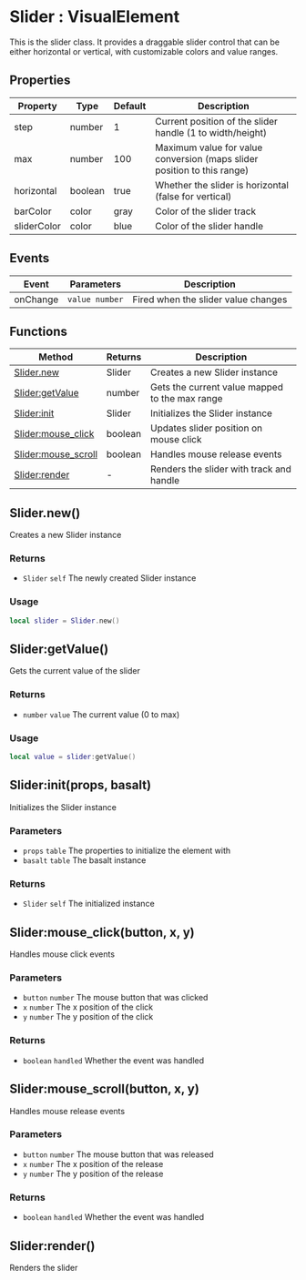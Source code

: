 # Slider : VisualElement
This is the slider class. It provides a draggable slider control that can be either horizontal or vertical,
with customizable colors and value ranges.

## Properties

|Property|Type|Default|Description|
|---|---|---|---|
|step|number|1|Current position of the slider handle (1 to width/height)
|max|number|100|Maximum value for value conversion (maps slider position to this range)
|horizontal|boolean|true|Whether the slider is horizontal (false for vertical)
|barColor|color|gray|Color of the slider track
|sliderColor|color|blue|Color of the slider handle

## Events

|Event|Parameters|Description|
|---|---|---|
|onChange|`value number`|Fired when the slider value changes|

## Functions

|Method|Returns|Description|
|---|---|---|
|[Slider.new](#Slider.new)|Slider|Creates a new Slider instance
|[Slider:getValue](#Slider:getValue)|number|Gets the current value mapped to the max range
|[Slider:init](#Slider:init)|Slider|Initializes the Slider instance
|[Slider:mouse_click](#Slider:mouse_click)|boolean|Updates slider position on mouse click
|[Slider:mouse_scroll](#Slider:mouse_scroll)|boolean|Handles mouse release events
|[Slider:render](#Slider:render)|-|Renders the slider with track and handle

## Slider.new()
Creates a new Slider instance

### Returns
* `Slider` `self` The newly created Slider instance

### Usage
 ```lua
local slider = Slider.new()
```

## Slider:getValue()
Gets the current value of the slider

### Returns
* `number` `value` The current value (0 to max)

### Usage
 ```lua
local value = slider:getValue()
```

## Slider:init(props, basalt)
Initializes the Slider instance

### Parameters
* `props` `table` The properties to initialize the element with
* `basalt` `table` The basalt instance

### Returns
* `Slider` `self` The initialized instance

## Slider:mouse_click(button, x, y)
Handles mouse click events

### Parameters
* `button` `number` The mouse button that was clicked
* `x` `number` The x position of the click
* `y` `number` The y position of the click

### Returns
* `boolean` `handled` Whether the event was handled

## Slider:mouse_scroll(button, x, y)
Handles mouse release events

### Parameters
* `button` `number` The mouse button that was released
* `x` `number` The x position of the release
* `y` `number` The y position of the release

### Returns
* `boolean` `handled` Whether the event was handled

## Slider:render()
Renders the slider


